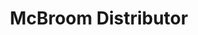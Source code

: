 ---
title: "McBroom Distributor"
url: /pittsburgh/mcbroom-distributor-south-braddock-avenue/
shop: alcohol
---